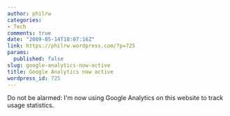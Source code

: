 ```yaml
---
author: philrw
categories:
- Tech
comments: true
date: "2009-05-14T18:07:16Z"
link: https://philrw.wordpress.com/?p=725
params:
  published: false
slug: google-analytics-now-active
title: Google Analytics now active
wordpress_id: 725
---
```


Do not be alarmed: I'm now using Google Analytics on this website to track usage statistics.
